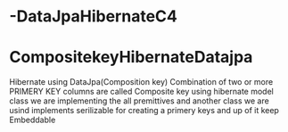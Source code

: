 # -DataJpaHibernateC4
# CompositekeyHibernateDatajpa
Hibernate using DataJpa(Composition key)
  Combination of two or more PRIMERY KEY columns are called Composite key using hibernate
  model class we are implementing the all premittives and
  another class we are usind implements serilizable for creating a primery keys and up of it keep Embeddable 
